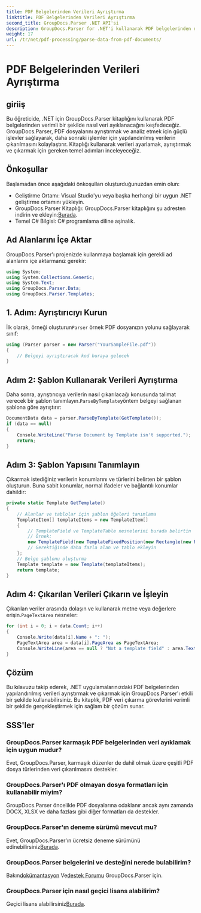 ```yaml
---
title: PDF Belgelerinden Verileri Ayrıştırma
linktitle: PDF Belgelerinden Verileri Ayrıştırma
second_title: GroupDocs.Parser .NET API'si
description: GroupDocs.Parser for .NET'i kullanarak PDF belgelerinden nasıl veri ayıklayacağınızı öğrenin. PDF dosyalarını verimli bir şekilde ayrıştırmak ve işlemek için adım adım kılavuzumuzu izleyin.
weight: 17
url: /tr/net/pdf-processing/parse-data-from-pdf-documents/
---
```


# PDF Belgelerinden Verileri Ayrıştırma

## giriiş
Bu öğreticide, .NET için GroupDocs.Parser kitaplığını kullanarak PDF belgelerinden verimli bir şekilde nasıl veri ayıklanacağını keşfedeceğiz. GroupDocs.Parser, PDF dosyalarını ayrıştırmak ve analiz etmek için güçlü işlevler sağlayarak, daha sonraki işlemler için yapılandırılmış verilerin çıkarılmasını kolaylaştırır. Kitaplığı kullanarak verileri ayarlamak, ayrıştırmak ve çıkarmak için gereken temel adımları inceleyeceğiz.
## Önkoşullar
Başlamadan önce aşağıdaki önkoşulları oluşturduğunuzdan emin olun:
- Geliştirme Ortamı: Visual Studio'yu veya başka herhangi bir uygun .NET geliştirme ortamını yükleyin.
-  GroupDocs.Parser Kitaplığı: GroupDocs.Parser kitaplığını şu adresten indirin ve ekleyin:[Burada](https://releases.groupdocs.com/parser/net/).
- Temel C# Bilgisi: C# programlama diline aşinalık.

## Ad Alanlarını İçe Aktar
GroupDocs.Parser'ı projenizde kullanmaya başlamak için gerekli ad alanlarını içe aktarmanız gerekir:
```csharp
using System;
using System.Collections.Generic;
using System.Text;
using GroupDocs.Parser.Data;
using GroupDocs.Parser.Templates;
```
## 1. Adım: Ayrıştırıcıyı Kurun
 İlk olarak, örneği oluşturun`Parser` örnek PDF dosyanızın yolunu sağlayarak sınıf:
```csharp
using (Parser parser = new Parser("YourSampleFile.pdf"))
{
    // Belgeyi ayrıştıracak kod buraya gelecek
}
```
## Adım 2: Şablon Kullanarak Verileri Ayrıştırma
 Daha sonra, ayrıştırıcıya verilerin nasıl çıkarılacağı konusunda talimat verecek bir şablon tanımlayın.`ParseByTemplate`yöntem belgeyi sağlanan şablona göre ayrıştırır:
```csharp
DocumentData data = parser.ParseByTemplate(GetTemplate());
if (data == null)
{
    Console.WriteLine("Parse Document by Template isn't supported.");
    return;
}
```
## Adım 3: Şablon Yapısını Tanımlayın
Çıkarmak istediğiniz verilerin konumlarını ve türlerini belirten bir şablon oluşturun. Buna sabit konumlar, normal ifadeler ve bağlantılı konumlar dahildir:
```csharp
private static Template GetTemplate()
{
    // Alanlar ve tablolar için şablon öğeleri tanımlama
    TemplateItem[] templateItems = new TemplateItem[]
    {
        // TemplateField ve TemplateTable nesnelerini burada belirtin
        // Örnek:
        new TemplateField(new TemplateFixedPosition(new Rectangle(new Point(35, 135), new Size(100, 10))), "FromCompany"),
        // Gerektiğinde daha fazla alan ve tablo ekleyin
    };
    // Belge şablonu oluşturma
    Template template = new Template(templateItems);
    return template;
}
```
## Adım 4: Çıkarılan Verileri Çıkarın ve İşleyin
 Çıkarılan veriler arasında dolaşın ve kullanarak metne veya değerlere erişin.`PageTextArea` nesneler:
```csharp
for (int i = 0; i < data.Count; i++)
{
    Console.Write(data[i].Name + ": ");
    PageTextArea area = data[i].PageArea as PageTextArea;
    Console.WriteLine(area == null ? "Not a template field" : area.Text);
}
```

## Çözüm
Bu kılavuzu takip ederek, .NET uygulamalarınızdaki PDF belgelerinden yapılandırılmış verileri ayrıştırmak ve çıkarmak için GroupDocs.Parser'ı etkili bir şekilde kullanabilirsiniz. Bu kitaplık, PDF veri çıkarma görevlerini verimli bir şekilde gerçekleştirmek için sağlam bir çözüm sunar.
## SSS'ler
### GroupDocs.Parser karmaşık PDF belgelerinden veri ayıklamak için uygun mudur?
Evet, GroupDocs.Parser, karmaşık düzenler de dahil olmak üzere çeşitli PDF dosya türlerinden veri çıkarılmasını destekler.
### GroupDocs.Parser'ı PDF olmayan dosya formatları için kullanabilir miyim?
GroupDocs.Parser öncelikle PDF dosyalarına odaklanır ancak aynı zamanda DOCX, XLSX ve daha fazlası gibi diğer formatları da destekler.
### GroupDocs.Parser'ın deneme sürümü mevcut mu?
 Evet, GroupDocs.Parser'ın ücretsiz deneme sürümünü edinebilirsiniz[Burada](https://releases.groupdocs.com/).
### GroupDocs.Parser belgelerini ve desteğini nerede bulabilirim?
 Bakın[dokümantasyon](https://tutorials.groupdocs.com/parser/net/) Ve[destek Forumu](https://forum.groupdocs.com/c/parser/17) GroupDocs.Parser için.
### GroupDocs.Parser için nasıl geçici lisans alabilirim?
 Geçici lisans alabilirsiniz[Burada](https://purchase.groupdocs.com/temporary-license/).